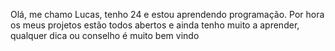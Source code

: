 Olá, me chamo Lucas, tenho 24 e estou aprendendo programação.
Por hora os meus projetos estão todos abertos e ainda tenho muito a aprender, qualquer dica ou conselho é muito bem vindo 
